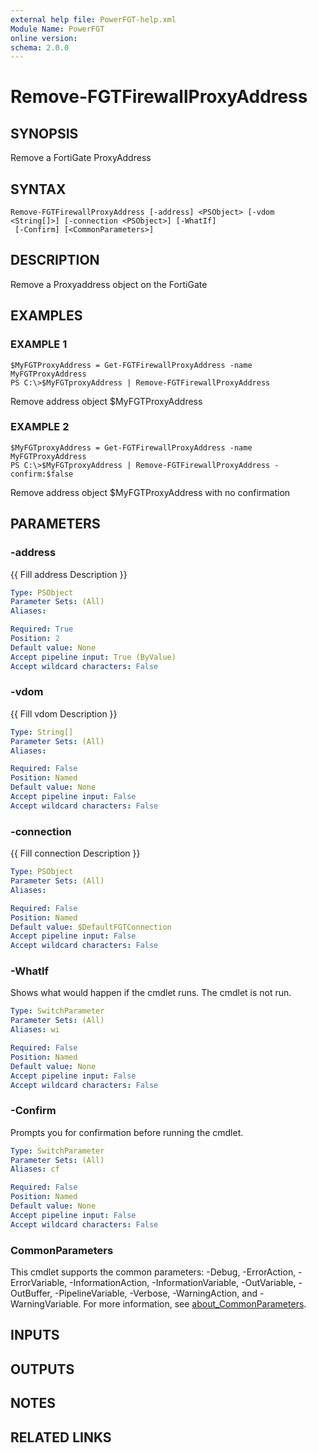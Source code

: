```yaml
---
external help file: PowerFGT-help.xml
Module Name: PowerFGT
online version:
schema: 2.0.0
---
```


# Remove-FGTFirewallProxyAddress

## SYNOPSIS
Remove a FortiGate ProxyAddress

## SYNTAX

```
Remove-FGTFirewallProxyAddress [-address] <PSObject> [-vdom <String[]>] [-connection <PSObject>] [-WhatIf]
 [-Confirm] [<CommonParameters>]
```

## DESCRIPTION
Remove a Proxyaddress object on the FortiGate

## EXAMPLES

### EXAMPLE 1
```
$MyFGTProxyAddress = Get-FGTFirewallProxyAddress -name MyFGTProxyAddress
PS C:\>$MyFGTproxyAddress | Remove-FGTFirewallProxyAddress
```

Remove address object $MyFGTProxyAddress

### EXAMPLE 2
```
$MyFGTproxyAddress = Get-FGTFirewallProxyAddress -name MyFGTProxyAddress
PS C:\>$MyFGTproxyAddress | Remove-FGTFirewallProxyAddress -confirm:$false
```

Remove address object $MyFGTProxyAddress with no confirmation

## PARAMETERS

### -address
{{ Fill address Description }}

```yaml
Type: PSObject
Parameter Sets: (All)
Aliases:

Required: True
Position: 2
Default value: None
Accept pipeline input: True (ByValue)
Accept wildcard characters: False
```

### -vdom
{{ Fill vdom Description }}

```yaml
Type: String[]
Parameter Sets: (All)
Aliases:

Required: False
Position: Named
Default value: None
Accept pipeline input: False
Accept wildcard characters: False
```

### -connection
{{ Fill connection Description }}

```yaml
Type: PSObject
Parameter Sets: (All)
Aliases:

Required: False
Position: Named
Default value: $DefaultFGTConnection
Accept pipeline input: False
Accept wildcard characters: False
```

### -WhatIf
Shows what would happen if the cmdlet runs.
The cmdlet is not run.

```yaml
Type: SwitchParameter
Parameter Sets: (All)
Aliases: wi

Required: False
Position: Named
Default value: None
Accept pipeline input: False
Accept wildcard characters: False
```

### -Confirm
Prompts you for confirmation before running the cmdlet.

```yaml
Type: SwitchParameter
Parameter Sets: (All)
Aliases: cf

Required: False
Position: Named
Default value: None
Accept pipeline input: False
Accept wildcard characters: False
```

### CommonParameters
This cmdlet supports the common parameters: -Debug, -ErrorAction, -ErrorVariable, -InformationAction, -InformationVariable, -OutVariable, -OutBuffer, -PipelineVariable, -Verbose, -WarningAction, and -WarningVariable. For more information, see [about_CommonParameters](http://go.microsoft.com/fwlink/?LinkID=113216).

## INPUTS

## OUTPUTS

## NOTES

## RELATED LINKS
